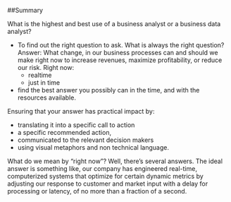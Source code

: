##Summary

What is the highest and best use of a business analyst or a business data analyst? 
- To find out the right question to ask.
   What is always the right question? Answer: What change, in our business processes can and should we make right now to increase revenues, maximize profitability, or reduce our risk.
   Right now:
	- realtime
	- just in time
- find the best answer you possibly can in the time, and with the resources available. 

Ensuring that your answer has practical impact by:
- translating it into a specific call to action
- a specific recommended action,
- communicated to the relevant decision makers
- using visual metaphors and non technical language.



What do we mean by “right now”? Well, there’s several answers. The ideal answer is something like, our company has engineered real-time, computerized systems that optimize for certain dynamic metrics by adjusting our response to customer and market input with a delay for processing or latency, of no more than a fraction of a second.